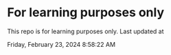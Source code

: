 # For learning purposes only
This repo is for learning purposes only.
Last updated at

Friday, February 23, 2024 8:58:22 AM

